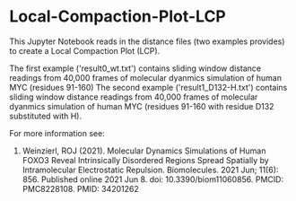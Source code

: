 # Local-Compaction-Plot-LCP

This Jupyter Notebook reads in the distance files (two examples provides) to create a Local Compaction Plot (LCP).

The first example ('result0_wt.txt') contains sliding window distance readings from 40,000 frames of molecular dyanmics simulation of human MYC (residues 91-160)
The second example ('result1_D132-H.txt') contains sliding window distance readings from 40,000 frames of molecular dyanmics simulation of human MYC (residues 91-160 with residue D132 substituted with H).

For more information see:
1. Weinzierl, ROJ (2021). Molecular Dynamics Simulations of Human FOXO3 Reveal Intrinsically Disordered Regions Spread Spatially by Intramolecular Electrostatic Repulsion. Biomolecules. 2021 Jun; 11(6): 856. Published online 2021 Jun 8. doi: 10.3390/biom11060856. PMCID: PMC8228108. PMID: 34201262

